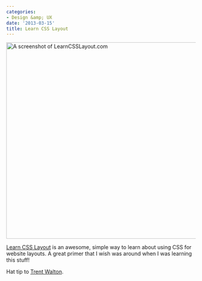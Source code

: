```yaml
---
categories:
- Design &amp; UX
date: '2013-03-15'
title: Learn CSS Layout
---
```


<img src="https://gomakethings.com/wp-content/uploads/2013/03/learn-css-layout.png" alt="A screenshot of LearnCSSLayout.com" width="560" height="522" class="aligncenter size-full wp-image-4325" />

<a href="http://learnlayout.com/">Learn CSS Layout</a> is an awesome, simple way to learn about using CSS for website layouts. A great primer that I wish was around when I was learning this stuff!

Hat tip to <a href="http://trentwalton.com">Trent Walton</a>.